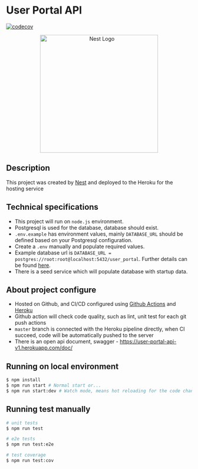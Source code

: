 # User Portal API

[![codecov](https://codecov.io/gh/webcat12345/user-portal-api/branch/master/graph/badge.svg?token=EYJYRJVGLN)](https://codecov.io/gh/webcat12345/user-portal-api)

<p align="center">
  <a href="http://nestjs.com/" target="blank"><img src="https://nestjs.com/img/logo_text.svg" width="320" alt="Nest Logo" /></a>
</p>

## Description

This project was created by [Nest](https://github.com/nestjs/nest) and deployed to the Heroku for the hosting service

## Technical specifications

* This project will run on `node.js` environment.
* Postgresql is used for the database, database should exist.
* `.env.example` has environment values, mainly `DATABASE_URL` should be defined based on your Postgresql configuration.
* Create a `.env` manually and populate required values.
* Example database url is `DATABASE_URL = postgres://root:root@localhost:5432/user_portal`. Further details can be found [here](https://github.com/brianc/node-postgres/tree/master/packages/pg-connection-string).
* There is a seed service which will populate database with startup data.

## About project configure

* Hosted on Github, and CI/CD configured using [Github Actions](https://github.com/features/actions) and [Heroku](https://dashboard.heroku.com/)
* Github action will check code quality, such as lint, unit test for each git push actions
* `master` branch is connected with the Heroku pipeline directly, when CI succeed, code will be automatically pushed to the server
* There is an open api document, swagger - https://user-portal-api-v1.herokuapp.com/doc/

## Running on local environment

```bash
$ npm install
$ npm run start # Normal start or...
$ npm run start:dev # Watch mode, means hot reloading for the code change
```

## Running test manually

```bash
# unit tests
$ npm run test

# e2e tests
$ npm run test:e2e

# test coverage
$ npm run test:cov
```
